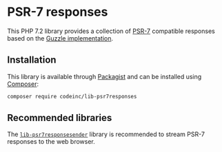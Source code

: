 # PSR-7 responses

This PHP 7.2 library provides a collection of [PSR-7](https://www.php-fig.org/psr/psr-7/) compatible responses based on the [Guzzle implementation](https://github.com/guzzle/psr7).


## Installation

This library is available through [Packagist](https://packagist.org/packages/codeinc/lib-psr7responses) and can be installed using [Composer](https://getcomposer.org/): 

```bash
composer require codeinc/lib-psr7responses
```

## Recommended libraries

The [`lib-psr7responsesender`](https://github.com/CodeIncHQ/lib-psr7responsesender) library is recommended to stream PSR-7 responses to the web browser.